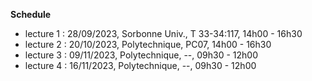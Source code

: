
**Schedule**

* lecture 1 : 28/09/2023, Sorbonne Univ., T 33-34:117, 14h00 - 16h30
* lecture 2 : 20/10/2023, Polytechnique, PC07, 14h00 - 16h30
* lecture 3 : 09/11/2023, Polytechnique, --, 09h30 - 12h00
* lecture 4 : 16/11/2023, Polytechnique, --, 09h30 - 12h00
